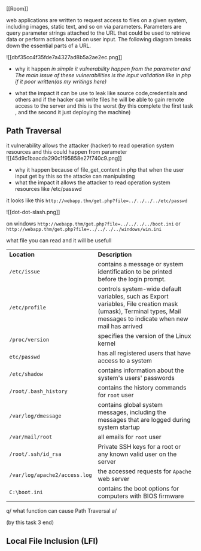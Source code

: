 [[Room]]

web applications are written to request access to files on a given system, including images, static text, and so on via parameters. Parameters are query parameter strings attached to the URL that could be used to retrieve data or perform actions based on user input. The following diagram breaks down the essential parts of a URL.

 ![[dbf35cc4f35fde7a4327ad8b5a2ae2ec.png]]

- why it happen
	*in simple it vulnerability happen from the parameter and The main issue of these vulnerabilities is the input validation like in php if it poor written(as my writings here)*

- what the impact
	it can be use to leak like source code,credentials and others and if the hacker can write files he will be able to gain remote access to the server and this is the worst
(by this complete the first task , and the second it just deploying the machine)

## Path Traversal
it vulnerability allows the attacker (hacker) to read operation system resources and this could happen from parameter  
 ![[45d9c1baacda290c1f95858e27f740c9.png]]
 - why it happen
	 because of file_get_content in php that when the user input get by this so the attacke can manipulating 
- what the impact
	it allows the attacker to read operation system resources like /etc/passwd

it looks like this `http://webapp.thm/get.php?file=../../../../etc/passwd`

![[dot-dot-slash.png]]

on windows `http://webapp.thm/get.php?file=../../../../boot.ini`  or
`http://webapp.thm/get.php?file=../../../../windows/win.ini`

what file you can read and it will be usefull

|                               |                                                                                                                                                                   |
| ----------------------------- | ----------------------------------------------------------------------------------------------------------------------------------------------------------------- |
| **Location**                  | **Description**                                                                                                                                                   |
| `/etc/issue`                  | contains a message or system identification to be printed before the login prompt.                                                                                |
| `/etc/profile`                | controls system-wide default variables, such as Export variables, File creation mask (umask), Terminal types, Mail messages to indicate when new mail has arrived |
| `/proc/version`               | specifies the version of the Linux kernel                                                                                                                         |
| `etc/passwd`                  | has all registered users that have access to a system                                                                                                             |
| `/etc/shadow`                 | contains information about the system's users' passwords                                                                                                          |
| `/root/.bash_history`         | contains the history commands for `root` user                                                                                                                     |
| `/var/log/dmessage`           | contains global system messages, including the messages that are logged during system startup                                                                     |
| `/var/mail/root`              | all emails for `root` user                                                                                                                                        |
| `/root/.ssh/id_rsa`           | Private SSH keys for a root or any known valid user on the server                                                                                                 |
| `/var/log/apache2/access.log` | the accessed requests for `Apache` web server                                                                                                                     |
| `C:\boot.ini`                 | contains the boot options for computers with BIOS firmware                                                                                                        |

q/ what function can cause Path Traversal
a/

(by this task 3 end)

## Local File Inclusion (LFI)
